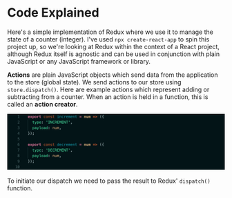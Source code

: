 # **Code Explained**

Here's a simple implementation of Redux where we use it to manage the state  of a counter (integer). I've used `npx create-react-app` to spin this project up, so we're looking at Redux within the context of a React project, although Redux itself is agnostic and can be used in conjunction with plain JavaScript or any JavaScript framework or library.

**Actions** are plain JavaScript objects which send data from the application to the store (global state). We send actions to our store using `store.dispatch()`. Here are example actions which represent adding or subtracting from a counter. When an action is held in a function, this is called an **action creator**.

![alt text](src/images/action.png "Logo Title Text 1")

To initiate our dispatch we need to pass the result to Redux' `dispatch()` function.